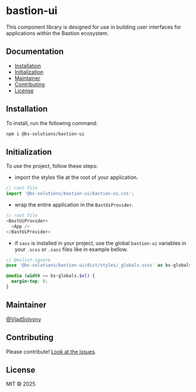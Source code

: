 # bastion-ui

This component library is designed for use in building user interfaces for applications within the Bastion ecosystem.

## Documentation

- [Installation](#installation)
- [Initialization](#initialization)
- [Maintainer](#maintainer)
- [Contributing](#contributing)
- [License](#license)

## Installation

To install, run the following command:

```sh
npm i @bs-solutions/bastion-ui
```


## Initialization

To use the project, follow these steps:

- import the styles file at the root of your application.
```js
// root file
import '@bs-solutions/bastion-ui/bastion-ui.css';
```
- wrap the entire application in the `BastUiProvider`.
```js
// root file
<BastUiProvider>
  <App />
</BastUiProvider>
```
- if `sass` is installed in your project, use the global `bastion-ui` variables in your `.scss` or `.sass` files like in example bellow.
```scss
// @eslint-ignore
@use '@bs-solutions/bastion-ui/dist/styles/_globals.scss' as bs-globals;

@media (width >= bs-globals.$xl) {
  margin-top: 0;
}
```

## Maintainer

[@VladSolyony](https://github.com/VladSolyony)

## Contributing

Please contribute! [Look at the issues](https://github.com/Bastion-RND/bastion-ui/issues).

## License

MIT © 2025
